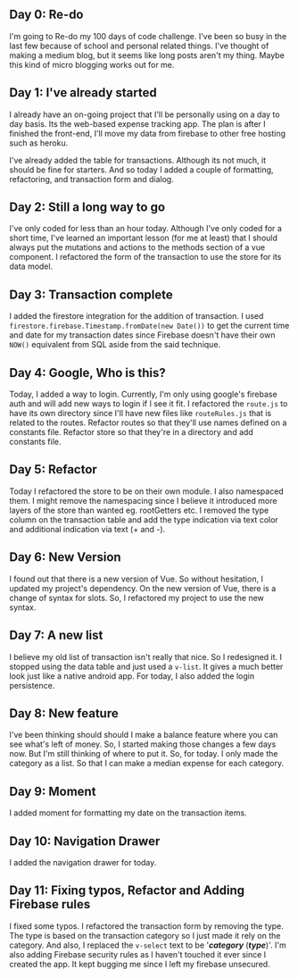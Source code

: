 ## Day 0: Re-do
I'm going to Re-do my 100 days of code challenge. I've been so busy in the last few 
because of school and personal related things. I've thought of making a medium blog, but
it seems like long posts aren't my thing. Maybe this kind of micro blogging works out for me.

## Day 1: I've already started
I already have an on-going project that I'll be personally using on a day to day basis.
Its the web-based expense tracking app. The plan is after I finished the front-end, I'll
move my data from firebase to other free hosting such as heroku.

I've already added the table for transactions. Although its not much, it should be fine for
starters. And so today I added a couple of formatting, refactoring, and transaction form and dialog.

## Day 2: Still a long way to go
I've only coded for less than an hour today. Although I've only coded for a short time, I've learned
an important lesson (for me at least) that I should always put the mutations and actions to the
methods section of a vue component. I refactored the form of the transaction to use the store for its
data model.

## Day 3: Transaction complete
I added the firestore integration for the addition of transaction. I used 
`firestore.firebase.Timestamp.fromDate(new Date())` to get the current time and date for my
transaction dates since Firebase doesn't have their own `NOW()` equivalent from SQL aside from the said 
technique.

## Day 4: Google, Who is this?
Today, I added a way to login. Currently, I'm only using google's firebase auth and will
add new ways to login if I see it fit. I refactored the `route.js` to have its own directory since
I'll have new files like `routeRules.js` that is related to the routes. Refactor routes so that
they'll use names defined on a constants file. Refactor store so that they're in a directory and
add constants file.

## Day 5: Refactor
Today I refactored the store to be on their own module. I also namespaced them. I might remove
the namespacing since I believe it introduced more layers of the store than wanted eg. rootGetters etc.
I removed the type column on the transaction table and add the type indication via text color and
additional indication via text (+ and -).

## Day 6: New Version
I found out that there is a new version of Vue. So without hesitation, I updated my project's 
dependency. On the new version of Vue, there is a change of syntax for slots. So, I refactored my
project to use the new syntax.

## Day 7: A new list
I believe my old list of transaction isn't really that nice. So I redesigned it. I stopped using
the data table and just used a `v-list`. It gives a much better look just like a native android app.
For today, I also added the login persistence.

## Day 8: New feature
I've been thinking should should I make a balance feature where you can see what's left of 
money. So, I started making those changes a few days now. But I'm still thinking of where to
put it. So, for today. I only made the category as a list. So that I can make a median expense
for each category.

## Day 9: Moment
I added moment for formatting my date on the transaction items.

## Day 10: Navigation Drawer
I added the navigation drawer for today.

## Day 11: Fixing typos, Refactor and Adding Firebase rules
I fixed some typos. I refactored the transaction form by removing the type. The type is based on
the transaction category so I just made it rely on the category. And also, I replaced the `v-select`
text to be '**_category_** (**_type_**)'. I'm also adding Firebase security rules as I haven't touched
it ever since I created the app. It kept bugging me since I left my firebase unsecured.
